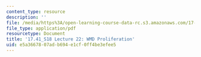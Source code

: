 ```yaml
---
content_type: resource
description: ''
file: /media/https%3A/open-learning-course-data-rc.s3.amazonaws.com/17-41-introduction-to-international-relations-spring-2018/e5a3667807adb694e1cf0ff4be3efee5_MIT17_41S18_lec22.pdf
file_type: application/pdf
resourcetype: Document
title: '17.41_S18 Lecture 22: WMD Proliferation'
uid: e5a36678-07ad-b694-e1cf-0ff4be3efee5
---
```

